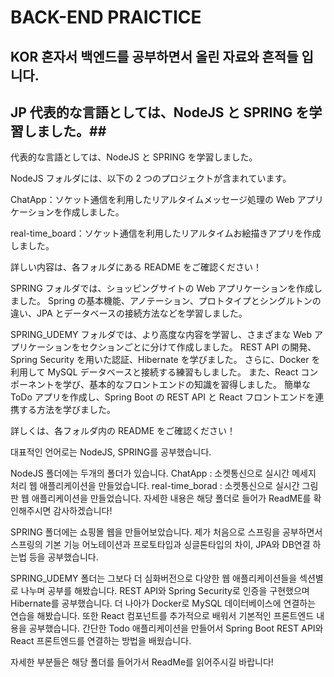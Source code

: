 # BACK-END PRAICTICE #
## KOR 혼자서 백엔드를 공부하면서 올린 자료와 흔적들 입니다. ##
## JP 代表的な言語としては、NodeJS と SPRING を学習しました。##

代表的な言語としては、NodeJS と SPRING を学習しました。

NodeJS フォルダには、以下の 2 つのプロジェクトが含まれています。

ChatApp：ソケット通信を利用したリアルタイムメッセージ処理の Web アプリケーションを作成しました。

real-time_board：ソケット通信を利用したリアルタイムお絵描きアプリを作成しました。

詳しい内容は、各フォルダにある README をご確認ください！

SPRING フォルダでは、ショッピングサイトの Web アプリケーションを作成しました。
Spring の基本機能、アノテーション、プロトタイプとシングルトンの違い、JPA とデータベースの接続方法などを学習しました。

SPRING_UDEMY フォルダでは、より高度な内容を学習し、さまざまな Web アプリケーションをセクションごとに分けて作成しました。
REST API の開発、Spring Security を用いた認証、Hibernate を学びました。
さらに、Docker を利用して MySQL データベースと接続する練習もしました。
また、React コンポーネントを学び、基本的なフロントエンドの知識を習得しました。
簡単な ToDo アプリを作成し、Spring Boot の REST API と React フロントエンドを連携する方法を学びました。

詳しくは、各フォルダ内の README をご確認ください！

대표적인 언어로는 NodeJS, SPRING를 공부했습니다. 

NodeJS 폴더에는 두개의 폴더가 있습니다.
ChatApp : 소켓통신으로 실시간 메세지 처리 웹 애플리케이션을 만들었습니다.
real-time_borad : 소켓통신으로 실시간 그림판 웹 애플리케이션을 만들었습니다.
자세한 내용은 해당 폴더로 들어가 ReadME를 확인해주시면 감사하겠습니다!

SPRING 폴더에는 쇼핑몰 웹을 만들어보았습니다.
제가 처음으로 스프링을 공부하면서 스프링의 기본 기능
어노테이션과 프로토타입과 싱글톤타입의 차이, JPA와 DB연결 하는법 등을 공부했습니다.

SPRING_UDEMY 폴더는 그보다 더 심화버전으로 다양한 웹 애플리케이션들을 
섹션별로 나누며 공부를 해봤습니다.
REST API와 Spring Security로 인증을 구현했으며  Hibernate를 공부했습니다.
더 나아가 Docker로 MySQL 데이터베이스에 연결하는 연습을 해봤습니다.
또한 React 컴포넌트를 추가적으로 배워서 기본적인 프론트엔드 내용을 공부했습니다.
간단한 Todo 애플리케이션을 만들어서 Spring Boot REST API와 React 프론트엔드를 연결하는 방법을 배웠습니다.

자세한 부분들은 해당 폴더를 들어가서 ReadMe를 읽어주시길 바랍니다!
